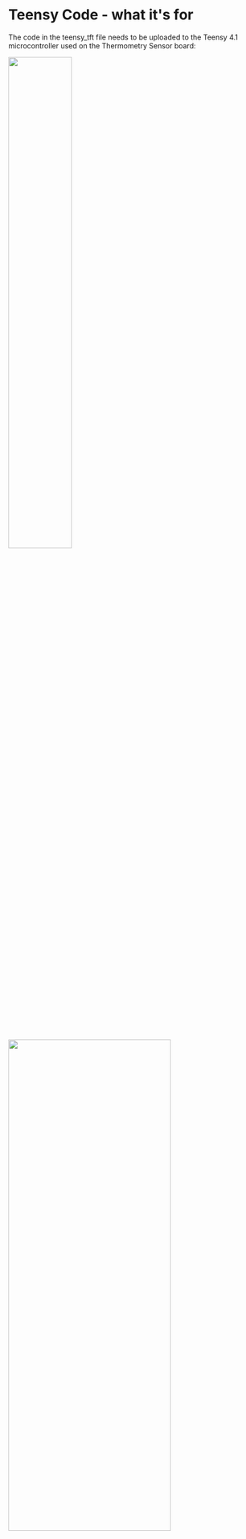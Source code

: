 # Teensy Code - what it's for

The code in the teensy_tft file needs to be uploaded to the Teensy 4.1 microcontroller used on the Thermometry Sensor board:


<img src = "https://user-images.githubusercontent.com/108306069/186031393-ab272727-d524-465a-8bb0-4282cfe1d6a7.png" width=50% height=50% />
<img src="https://user-images.githubusercontent.com/108306069/186031592-809fb829-91d5-4f96-82c8-fb6fc05c4156.png" width=80% height=50% />


Program used for uploading can be found [here](https://www.pjrc.com/teensy/loader_mac.html).

This link will take you to the following page:

<img src ="https://user-images.githubusercontent.com/108306069/186031658-57f1bef5-96a6-42bf-a0ae-659622360989.png" width=90% height=50% />


Download the two Teensy Loader links (boxed in red) and install the packages - One is the Teensyduino application and a second loader just called Teensy:

<img src="https://user-images.githubusercontent.com/108306069/186031696-5f7bca8f-2793-48db-b046-78d3197082d3.png" width=70% height=50% />

"Teensy" is the left application, "Teensyduino" is the right.

The website will instruct you on how to download these apps.

### **Note** 

The Teensy app (left side of above image) does not directly get downloaded into your applications folder.
I'd recommend dragging and placing it there so you don't have to go searching for it.



The teensy_tft file in this repository will be opened through the Teensyduino application. 
When uploading the teensy_tft file, make sure that you are uploading a ***.zip*** file and not a folder.
When the files here are downloaded from this repository, they will already be in a .zip format.
Upload the teensy code exactly how it is downloaded.
